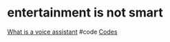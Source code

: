 # entertainment is not smart
[What is a voice assistant](output/themes/What%20is%20a%20voice%20assistant.md)
#code [Codes](output/codes/Codes.md)